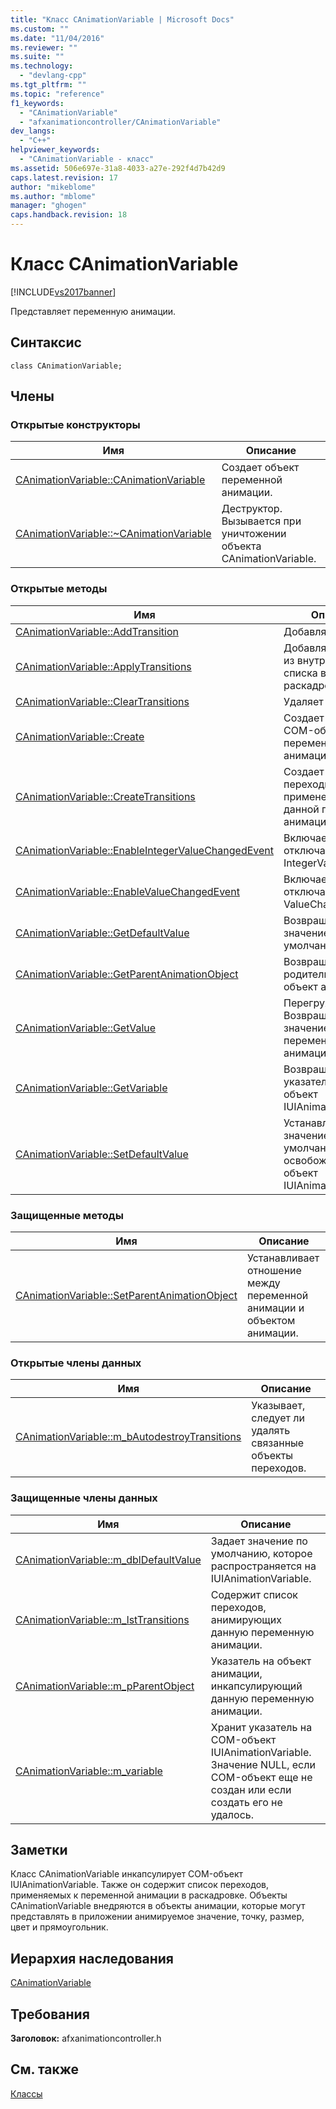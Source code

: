```yaml
---
title: "Класс CAnimationVariable | Microsoft Docs"
ms.custom: ""
ms.date: "11/04/2016"
ms.reviewer: ""
ms.suite: ""
ms.technology: 
  - "devlang-cpp"
ms.tgt_pltfrm: ""
ms.topic: "reference"
f1_keywords: 
  - "CAnimationVariable"
  - "afxanimationcontroller/CAnimationVariable"
dev_langs: 
  - "C++"
helpviewer_keywords: 
  - "CAnimationVariable - класс"
ms.assetid: 506e697e-31a8-4033-a27e-292f4d7b42d9
caps.latest.revision: 17
author: "mikeblome"
ms.author: "mblome"
manager: "ghogen"
caps.handback.revision: 18
---
```

# Класс CAnimationVariable
[!INCLUDE[vs2017banner](../../assembler/inline/includes/vs2017banner.md)]

Представляет переменную анимации.  
  
## Синтаксис  
  
```  
class CAnimationVariable;  
```  
  
## Члены  
  
### Открытые конструкторы  
  
|Имя|Описание|  
|---------|--------------|  
|[CAnimationVariable::CAnimationVariable](../Topic/CAnimationVariable::CAnimationVariable.md)|Создает объект переменной анимации.|  
|[CAnimationVariable::~CAnimationVariable](../Topic/CAnimationVariable::~CAnimationVariable.md)|Деструктор.  Вызывается при уничтожении объекта CAnimationVariable.|  
  
### Открытые методы  
  
|Имя|Описание|  
|---------|--------------|  
|[CAnimationVariable::AddTransition](../Topic/CAnimationVariable::AddTransition.md)|Добавляет переход.|  
|[CAnimationVariable::ApplyTransitions](../Topic/CAnimationVariable::ApplyTransitions.md)|Добавляет переходы из внутреннего списка в раскадровку.|  
|[CAnimationVariable::ClearTransitions](../Topic/CAnimationVariable::ClearTransitions.md)|Удаляет переходы.|  
|[CAnimationVariable::Create](../Topic/CAnimationVariable::Create.md)|Создает базовый COM\-объект переменной анимации.|  
|[CAnimationVariable::CreateTransitions](../Topic/CAnimationVariable::CreateTransitions.md)|Создает все переходы для применения к данной переменной анимации.|  
|[CAnimationVariable::EnableIntegerValueChangedEvent](../Topic/CAnimationVariable::EnableIntegerValueChangedEvent.md)|Включает или отключает событие IntegerValueChanged.|  
|[CAnimationVariable::EnableValueChangedEvent](../Topic/CAnimationVariable::EnableValueChangedEvent.md)|Включает или отключает событие ValueChanged.|  
|[CAnimationVariable::GetDefaultValue](../Topic/CAnimationVariable::GetDefaultValue.md)|Возвращает значение по умолчанию.|  
|[CAnimationVariable::GetParentAnimationObject](../Topic/CAnimationVariable::GetParentAnimationObject.md)|Возвращает родительский объект анимации.|  
|[CAnimationVariable::GetValue](../Topic/CAnimationVariable::GetValue.md)|Перегружен.  Возвращает текущее значение переменной анимации.|  
|[CAnimationVariable::GetVariable](../Topic/CAnimationVariable::GetVariable.md)|Возвращает указатель на COM\-объект IUIAnimationVariable.|  
|[CAnimationVariable::SetDefaultValue](../Topic/CAnimationVariable::SetDefaultValue.md)|Устанавливает значение по умолчанию и освобождает COM\-объект IUIAnimationVariable.|  
  
### Защищенные методы  
  
|Имя|Описание|  
|---------|--------------|  
|[CAnimationVariable::SetParentAnimationObject](../Topic/CAnimationVariable::SetParentAnimationObject.md)|Устанавливает отношение между переменной анимации и объектом анимации.|  
  
### Открытые члены данных  
  
|Имя|Описание|  
|---------|--------------|  
|[CAnimationVariable::m\_bAutodestroyTransitions](../Topic/CAnimationVariable::m_bAutodestroyTransitions.md)|Указывает, следует ли удалять связанные объекты переходов.|  
  
### Защищенные члены данных  
  
|Имя|Описание|  
|---------|--------------|  
|[CAnimationVariable::m\_dblDefaultValue](../Topic/CAnimationVariable::m_dblDefaultValue.md)|Задает значение по умолчанию, которое распространяется на IUIAnimationVariable.|  
|[CAnimationVariable::m\_lstTransitions](../Topic/CAnimationVariable::m_lstTransitions.md)|Содержит список переходов, анимирующих данную переменную анимации.|  
|[CAnimationVariable::m\_pParentObject](../Topic/CAnimationVariable::m_pParentObject.md)|Указатель на объект анимации, инкапсулирующий данную переменную анимации.|  
|[CAnimationVariable::m\_variable](../Topic/CAnimationVariable::m_variable.md)|Хранит указатель на COM\-объект IUIAnimationVariable.  Значение NULL, если COM\-объект еще не создан или если создать его не удалось.|  
  
## Заметки  
 Класс CAnimationVariable инкапсулирует COM\-объект IUIAnimationVariable.  Также он содержит список переходов, применяемых к переменной анимации в раскадровке.  Объекты CAnimationVariable внедряются в объекты анимации, которые могут представлять в приложении анимируемое значение, точку, размер, цвет и прямоугольник.  
  
## Иерархия наследования  
 [CAnimationVariable](../../mfc/reference/canimationvariable-class.md)  
  
## Требования  
 **Заголовок:** afxanimationcontroller.h  
  
## См. также  
 [Классы](../Topic/MFC%20Classes.md)